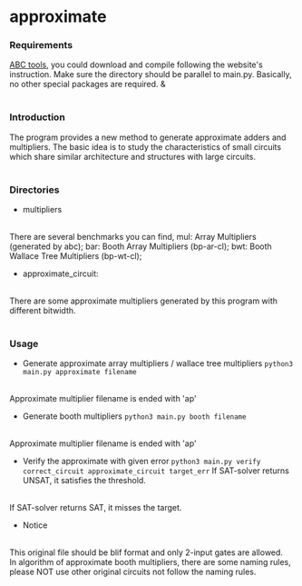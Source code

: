 # approximate

### Requirements
[ABC tools](https://github.com/berkeley-abc/abc), you could download and compile following the website's instruction.
Make sure the directory should be parallel to main.py.
Basically, no other special packages are required.
&<br>
<br>

### Introduction

The program provides a new method to generate approximate adders and multipliers.
The basic idea is to study the characteristics of small circuits which share similar architecture and structures with large circuits.
<br>
<br>

### Directories

- multipliers
<br>
There are several benchmarks you can find, mul: Array Multipliers (generated by abc); bar: Booth Array Multipliers (bp-ar-cl); bwt: Booth Wallace Tree Multipliers (bp-wt-cl);


- approximate_circuit:
<br>
There are some approximate multipliers generated by this program with different bitwidth.
<br>
<br>

### Usage
- Generate approximate array multipliers / wallace tree multipliers
`python3 main.py approximate filename`
<br>
Approximate multiplier filename is ended with 'ap'

- Generate booth multipliers
`python3 main.py booth filename`
<br>
Approximate multiplier filename is ended with 'ap'

- Verify the approximate with given error
`python3 main.py verify correct_circuit approximate_circuit target_err`
If SAT-solver returns UNSAT, it satisfies the threshold.
<br>
If SAT-solver returns SAT, it misses the target.

- Notice
<br>
This original file should be blif format and only 2-input gates are allowed.
<br>
In algorithm of approximate booth multipliers, there are some naming rules, please NOT use other original circuits not follow the naming rules.
<br>
